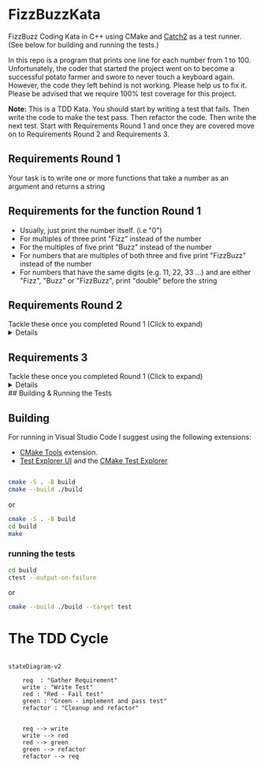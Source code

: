 # FizzBuzzKata
FizzBuzz Coding Kata in C++ using CMake and [Catch2](https://github.com/catchorg/Catch2) as a test runner. 
(See below for building and running the tests.)


In this repo is a program that prints one line for each number from 1 to 100. Unfortunately, the coder that started the project went on to become a successful potato farmer and swore to never touch a keyboard again. However, the code they left behind is not working. Please help us to fix it. Please be advised that we require 100% test coverage for this project.

**Note:** This is a TDD Kata. You should start by writing a test that fails. Then write the code to make the test pass. Then refactor the code. Then write the next test. Start with Requirements Round 1 and once they are covered move on to Requirements Round 2 and Requirements 3.


## Requirements Round 1

Your task is to write one or more functions that take a number as an argument and returns a string 

## Requirements for the function Round 1

* Usually, just print the number itself. (i.e "0")
* For multiples of three print "Fizz" instead of the number
* For the multiples of five print "Buzz" instead of the number
* For numbers that are multiples of both three and five print "FizzBuzz" instead of the number
* For numbers that have the same digits (e.g. 11, 22, 33 ...) and are either "Fizz", "Buzz" or "FizzBuzz", print "double" before the string

## Requirements Round 2
<detail>
<summary>
Tackle these once you completed Round 1 (Click to expand)
</summary>
<details>

* The program should be able to handle any range of numbers up to std::numeric_limits<int>::max()
* For negative numbers print "negative" before the string
* For numbers that are divisible by 7 print "Bang" instead of the number
* "Bang" should be printed after "Fizz" and "Buzz" or "FizzBuzz"
* For numbers that have the same digits print "double", "triple", "quadruple", "quintuple", "sextuple", "septuple", "octuple", "nonuple", "decuple" before the string
</details>

## Requirements 3

<detail>
<summary>
Tackle these once you completed Round 1 (Click to expand)
</summary>
<details>

* Modify the program so it only prints "double", "triple" or "many" for numbers with the same digits
* For numbers that are divisible by 11 print "Bong" instead of the number
* "Bong" should be printed before "Bang" and "Buzz" but after "Fizz" except for "FizzBuzz" and "FizzBuzzBang" where it goes at the end
* When passing 0 the program should exit with a non-zero exit code

</details>
## Building & Running the Tests

## Building

For running in Visual Studio Code I suggest using the following extensions: 
* [CMake Tools](https://marketplace.visualstudio.com/items?itemName=ms-vscode.cmake-tools) extension.
* [Test Explorer UI](https://marketplace.visualstudio.com/items?itemName=hbenl.vscode-test-explorer) and the [CMake Test Explorer](https://marketplace.visualstudio.com/items?itemName=fredericbonnet.cmake-test-adapter)

```bash

cmake -S . -B build 
cmake --build ./build
```

or 
```bash
cmake -S . -B build
cd build
make
```

### running the tests

```bash
cd build 
ctest --output-on-failure
```

or 

```bash
cmake --build ./build --target test
```

# The TDD Cycle

```mermaid

stateDiagram-v2

    req  : "Gather Requirement" 
    write : "Write Test"
    red : "Red - Fail test"
    green : "Green - implement and pass test"
    refactor : "Cleanup and refactor"


    req --> write 
    write --> red
    red --> green
    green --> refactor
    refactor --> req

```